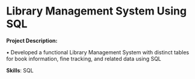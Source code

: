 # Library Management System Using SQL
**Project Description:**

•	Developed a functional Library Management System with distinct tables for book information, fine tracking, and related data using SQL

**Skills**: SQL
